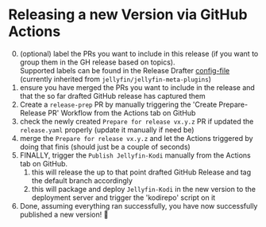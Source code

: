 # Releasing a new Version via GitHub Actions

0. (optional) label the PRs you want to include in this release (if you want to group them in the GH release based on topics). \
   Supported labels can be found in the Release Drafter [config-file](https://github.com/jellyfin/jellyfin-meta-plugins/blob/master/.github/release-drafter.yml) (currently inherited from `jellyfin/jellyfin-meta-plugins`)
1. ensure you have merged the PRs you want to include in the release and that the so far drafted GitHub release has captured them
2. Create a `release-prep` PR by manually triggering the 'Create Prepare-Release PR' Workflow from the Actions tab on GitHub
3. check the newly created `Prepare for release vx.y.z` PR if updated the `release.yaml` properly (update it manually if need be)
4. merge the `Prepare for release vx.y.z` and let the Actions triggered by doing that finis (should just be a couple of seconds)
5. FINALLY, trigger the `Publish Jellyfin-Kodi` manually from the Actions tab on GitHub.
    1. this will release the up to that point drafted GitHub Release and tag the default branch accordingly
    2. this will package and deploy `Jellyfin-Kodi` in the new version to the deployment server and trigger the 'kodirepo' script on it
6. Done, assuming everything ran successfully, you have now successfully published a new version! :tada:
